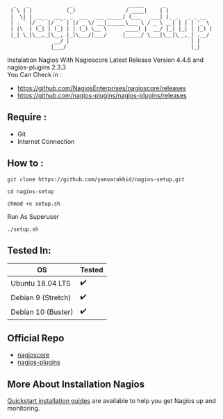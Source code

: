 ```
  _   _             _                  _____      _               
 | \ | |           (_)                / ____|    | |              
 |  \| | __ _  __ _ _  ___  ___ _____| (___   ___| |_ _   _ _ __  
 | . ` |/ _` |/ _` | |/ _ \/ __|______\___ \ / _ \ __| | | | '_ \ 
 | |\  | (_| | (_| | | (_) \__ \      ____) |  __/ |_| |_| | |_) |
 |_| \_|\__,_|\__, |_|\___/|___/     |_____/ \___|\__|\__,_| .__/ 
               __/ |                                       | |    
              |___/                                        |_|    
```

Instalation Nagios With Nagioscore Latest Release Version 4.4.6 and nagios-plugins 2.3.3 <br>
You Can Check in : <br>
 - https://github.com/NagiosEnterprises/nagioscore/releases 
 - https://github.com/nagios-plugins/nagios-plugins/releases


Require :
---------
- Git
- Internet Connection

How to : 
--------
```
git clone https://github.com/yanuarakhid/nagios-setup.git
```
```
cd nagios-setup
```

```
chmod +x setup.sh
```

Run As Superuser

```
./setup.sh
```

Tested In: 
----------

OS | Tested
------------ | -------------
Ubuntu 18.04 LTS         |:heavy_check_mark:
Debian 9 (Stretch)       |:heavy_check_mark:
Debian 10 (Buster)	     |:heavy_check_mark:

Official Repo 
-------------
- [nagioscore](https://github.com/NagiosEnterprises/nagioscore/)
- [nagios-plugins](https://github.com/nagios-plugins/nagios-plugins)

More About Installation Nagios
------------------------------
[Quickstart installation guides](http://nagios.sourceforge.net/docs/nagioscore/4/en/quickstart.html)
are available to help you get Nagios up and monitoring.
